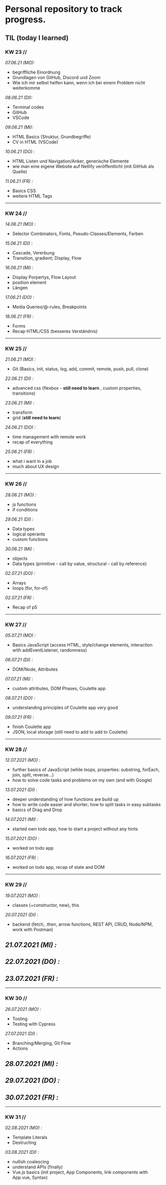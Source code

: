 # **Personal repository to track progress.**

## TIL (today I learned)

### **KW 23 //**

*07.06.21 (MO):*
- begriffliche Einordnung  
- Grundlagen von GitHub, Discord und Zoom
- Wie ich mir selbst helfen kann, wenn ich bei einem Problem nicht weiterkomme

*08.06.21 (DI):*
- Terminal codes 
- GitHub 
- VSCode

*09.06.21 (MI):*
- HTML Basics (Struktur, Grundbegriffe) 
- CV in HTML (VSCode)

*10.06.21 (DO) :*
- HTML Listen und Navigation/Anker, generische Elemente 
- wie man eine eigene Website auf Netlify veröffentlicht (mit GitHub als Quelle)

*11.06.21 (FR) :*
- Basics CSS
- weitere HTML Tags

----

### **KW 24 //**

*14.06.21 (MO) :*
- Selector Combinators, Fonts, Pseudo-Classes/Elements, Farben 

*15.06.21 (DI) :*
- Cascade, Vererbung 
- Transition, gradient; Display, Flow 

*16.06.21 (MI) :*
- Display Porpertys, Flow Layout
- position element
- Längen 

*17.06.21 (DO) :*
- Media Queries/@-rules, Breakpoints

*18.06.21 (FR) :*
- Forms
- Recap HTML/CSS (besseres Verständnis)

----

### **KW 25 //**

*21.06.21 (MO) :*
- Git (Basics, init, status, log, add, commit, remote, push, pull, clone)

*22.06.21 (DI) :*
- advanced css (flexbox - **still need to learn** , custom properties, transitions)

*23.06.21 (MI) :*
- transform 
- grid (**still need to learn**)

*24.06.21 (DO) :*
- time management with remote work 
- recap of everything 

*25.06.21 (FR) :*
- what i want in a job
- much about UX design

----

### **KW 26 //**

*28.06.21 (MO) :*
- js functions
- if conditions

*29.06.21 (DI) :*
- Data types
- logical operants
- custom functions

*30.06.21 (MI) :*
- objects
- Data types (primitive - call by value, structural - call by reference)

*02.07.21 (DO) :*
- Arrays
- loops (for, for-of)

*02.07.21 (FR) :*
- Recap of p5

----

### **KW 27 //**

*05.07.21 (MO) :*
- Basics JavaScript (access HTML, style/change elements, interaction with addEventListener, randomness)

*06.07.21 (DI) :*
- DOM/Node, Attributes

*07.07.21 (MI) :*
- custom attributes, DOM Phases, Coulette app

*08.07.21 (DO) :*
- understanding principles of Coulette app very good

*09.07.21 (FR) :*
- finish Coulette app
- JSON, local storage (still need to add to add to Coulette)

----

### **KW 28 //**

*12.07.2021 (MO) :*
- further basics of JavaScript (while loops, properties: substring, forEach, join, split, reverse...)
- how to solve code tasks and problems on my own (and with Google)

*13.07.2021 (DI) :*
- deeper understanding of how functions are build up
- how to write code easier and shorter; how to split tasks in easy subtasks
- basics of Drag and Drop 

*14.07.2021 (MI) :*
- started own todo app, how to start a project without any hints

*15.07.2021 (DO) :*
- worked on todo app 

*16.07.2021 (FR) :*
- worked on todo app, recap of state and DOM 

----

### **KW 29 //**

*19.07.2021 (MO) :*
- classes (+constructor, new), this

*20.07.2021 (DI) :*
- backend (fetch, .then, arrow functions, REST API, CRUD, Node/NPM, work with Postman)

*21.07.2021 (MI) :*
- 

*22.07.2021 (DO) :*
- 

*23.07.2021 (FR) :*
-  

----

### **KW 30 //**

*26.07.2021 (MO) :*
- Tooling
- Testing with Cypress 

*27.07.2021 (DI) :*
- Branching/Merging, Git Flow
- Actions 

*28.07.2021 (MI) :*
- 

*29.07.2021 (DO) :*
- 

*30.07.2021 (FR) :*
-  

----

### **KW 31 //**

*02.08.2021 (MO) :*
- Template Literals 
- Destructing

*03.08.2021 (DI) :*
- nullish coalescing
- understand APIs (finally)
- Vue.js basics (init project, App Components, link components with App.vue, Syntax)
